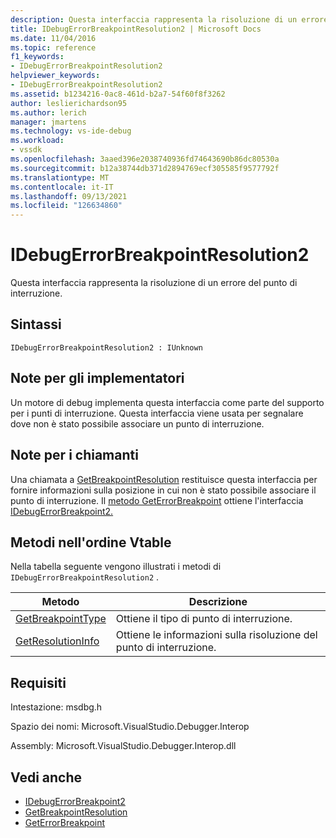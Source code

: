 ```yaml
---
description: Questa interfaccia rappresenta la risoluzione di un errore del punto di interruzione.
title: IDebugErrorBreakpointResolution2 | Microsoft Docs
ms.date: 11/04/2016
ms.topic: reference
f1_keywords:
- IDebugErrorBreakpointResolution2
helpviewer_keywords:
- IDebugErrorBreakpointResolution2
ms.assetid: b1234216-0ac8-461d-b2a7-54f60f8f3262
author: leslierichardson95
ms.author: lerich
manager: jmartens
ms.technology: vs-ide-debug
ms.workload:
- vssdk
ms.openlocfilehash: 3aaed396e2038740936fd74643690b86dc80530a
ms.sourcegitcommit: b12a38744db371d2894769ecf305585f9577792f
ms.translationtype: MT
ms.contentlocale: it-IT
ms.lasthandoff: 09/13/2021
ms.locfileid: "126634860"
---
```

# <a name="idebugerrorbreakpointresolution2"></a>IDebugErrorBreakpointResolution2
Questa interfaccia rappresenta la risoluzione di un errore del punto di interruzione.

## <a name="syntax"></a>Sintassi

```
IDebugErrorBreakpointResolution2 : IUnknown
```

## <a name="notes-for-implementers"></a>Note per gli implementatori
 Un motore di debug implementa questa interfaccia come parte del supporto per i punti di interruzione. Questa interfaccia viene usata per segnalare dove non è stato possibile associare un punto di interruzione.

## <a name="notes-for-callers"></a>Note per i chiamanti
 Una chiamata a [GetBreakpointResolution](../../../extensibility/debugger/reference/idebugerrorbreakpoint2-getbreakpointresolution.md) restituisce questa interfaccia per fornire informazioni sulla posizione in cui non è stato possibile associare il punto di interruzione. Il [metodo GetErrorBreakpoint](../../../extensibility/debugger/reference/idebugbreakpointerrorevent2-geterrorbreakpoint.md) ottiene l'interfaccia [IDebugErrorBreakpoint2.](../../../extensibility/debugger/reference/idebugerrorbreakpoint2.md)

## <a name="methods-in-vtable-order"></a>Metodi nell'ordine Vtable
 Nella tabella seguente vengono illustrati i metodi di `IDebugErrorBreakpointResolution2` .

|Metodo|Descrizione|
|------------|-----------------|
|[GetBreakpointType](../../../extensibility/debugger/reference/idebugerrorbreakpointresolution2-getbreakpointtype.md)|Ottiene il tipo di punto di interruzione.|
|[GetResolutionInfo](../../../extensibility/debugger/reference/idebugerrorbreakpointresolution2-getresolutioninfo.md)|Ottiene le informazioni sulla risoluzione del punto di interruzione.|

## <a name="requirements"></a>Requisiti
 Intestazione: msdbg.h

 Spazio dei nomi: Microsoft.VisualStudio.Debugger.Interop

 Assembly: Microsoft.VisualStudio.Debugger.Interop.dll

## <a name="see-also"></a>Vedi anche
- [IDebugErrorBreakpoint2](../../../extensibility/debugger/reference/idebugerrorbreakpoint2.md)
- [GetBreakpointResolution](../../../extensibility/debugger/reference/idebugerrorbreakpoint2-getbreakpointresolution.md)
- [GetErrorBreakpoint](../../../extensibility/debugger/reference/idebugbreakpointerrorevent2-geterrorbreakpoint.md)
